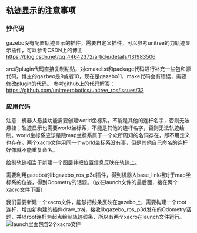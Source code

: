 ## 轨迹显示的注意事项
### 抄代码
gazebo没有配置轨迹显示的插件，需要自定义插件，可以参考unitree的力轨迹显示插件，可以参考CSDN上的博主
https://blog.csdn.net/qq_44642372/article/details/131983506

src的plugin代码直接复制粘贴，对cmakelist和package代码进行补充一些包和源代码。博主的gazbeo是9或者10，现在是gazebo11，make代码会有错误，需要修改plugin的代码。
参考github上的代码解答：https://github.com/unitreerobotics/unitree_ros/issues/32

### 应用代码
注意：机器人悬挂功能需要创建world坐标系，不能是其他的连杆名字，否则无法悬挂；轨迹显示也需要world坐标系，不能是其他的连杆名字，否则无法轨迹绘制。world坐标系应该是跟map坐标系属于一个众所周知的名词存在，即不用定义也存在。两个xacro文件用同一个world坐标系没有事，但是其他自己命名的连杆好像就不能重复命名。

绘制轨迹相当于新建一个图层并把位置信息反映在轨迹上。

需要利用gazebo的libgazebo_ros_p3d插件，得到机器人base_link相对于map坐标系的位姿，得到Odometry的话题。（放在launch文件的最后面，接在两个xacro文件下面）

我们需要新建一个xacro文件，能够把线条反映在gazebo上，需要构建一个root连杆，增加新构建的插件draw_traj，接收libgazebo_ros_p3d发布的Odometry话题，并以root连杆为起点绘制轨迹线条，所以有两个xacro在launch文件运行。
![launch里面包含2个xacro文件](/root/spibot_ws/src/spibot_plugin/launch_with_2xacro.png)


